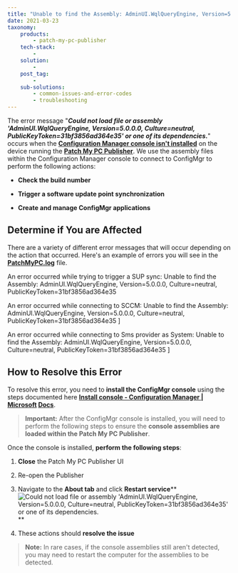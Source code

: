 ```yaml
---
title: "Unable to find the Assembly: AdminUI.WqlQueryEngine, Version=5.0.0.0, Culture=neutral"
date: 2021-03-23
taxonomy:
    products:
        - patch-my-pc-publisher
    tech-stack:
        - 
    solution:
        - 
    post_tag:
        - 
    sub-solutions:
        - common-issues-and-error-codes
        - troubleshooting
---
```


The error message "_**Could not load file or assembly 'AdminUI.WqlQueryEngine, Version=5.0.0.0, Culture=neutral, PublicKeyToken=31bf3856ad364e35' or one of its dependencies.**_" occurs when the **[Configuration Manager console isn't installed](https://docs.microsoft.com/en-us/mem/configmgr/core/servers/deploy/install/install-consoles)** on the device running the **[Patch My PC Publisher](https://patchmypc.com/docs)**. We use the assembly files within the Configuration Manager console to connect to ConfigMgr to perform the following actions:

- **Check the build number**

- **Trigger a software update point synchronization**

- **Create and manage ConfigMgr applications**

## Determine if You are Affected

There are a variety of different error messages that will occur depending on the action that occurred. Here's an example of errors you will see in the **[PatchMyPC.log](/collecting-log-files-for-patch-my-pc-support#publishing-service-app-logs-intune)** file.

An error occurred while trying to trigger a SUP sync: Unable to find the Assembly: AdminUI.WqlQueryEngine, Version=5.0.0.0, Culture=neutral, PublicKeyToken=31bf3856ad364e35

An error occurred while connecting to SCCM: Unable to find the Assembly: AdminUI.WqlQueryEngine, Version=5.0.0.0, Culture=neutral, PublicKeyToken=31bf3856ad364e35 \]

An error occurred while connecting to Sms provider as System: Unable to find the Assembly: AdminUI.WqlQueryEngine, Version=5.0.0.0, Culture=neutral, PublicKeyToken=31bf3856ad364e35 \]

## How to Resolve this Error

To resolve this error, you need to **install the ConfigMgr console** using the steps documented here **[Install console - Configuration Manager | Microsoft](https://docs.microsoft.com/en-us/mem/configmgr/core/servers/deploy/install/install-consoles) [Docs](https://docs.microsoft.com/en-us/mem/configmgr/core/servers/deploy/install/install-consoles)**.

> **Important:** After the ConfigMgr console is installed, you will need to perform the following steps to ensure the **console assemblies are loaded within the Patch My PC Publisher**.

Once the console is installed, **perform the following steps**:

1. **Close** the Patch My PC Publisher UI

3. Re-open the Publisher

5. Navigate to the **About tab** and click **Restart service****
    ![Could not load file or assembly 'AdminUI.WqlQueryEngine, Version=5.0.0.0, Culture=neutral, PublicKeyToken=31bf3856ad364e35' or one of its dependencies.](/_images/Could-not-load-file-or-assembly-AdminUI-WqlQueryEngine.png "Could not load file or assembly 'AdminUI.WqlQueryEngine, Version=5.0.0.0, Culture=neutral, PublicKeyToken=31bf3856ad364e35' or one of its dependencies.")
    **

7. These actions should **resolve the issue**

> **Note:** In rare cases, if the console assemblies still aren't detected, you may need to restart the computer for the assemblies to be detected.